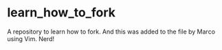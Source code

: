 # learn_how_to_fork
A repository to learn how to fork. And this was added to the file by Marco using Vim. Nerd!
